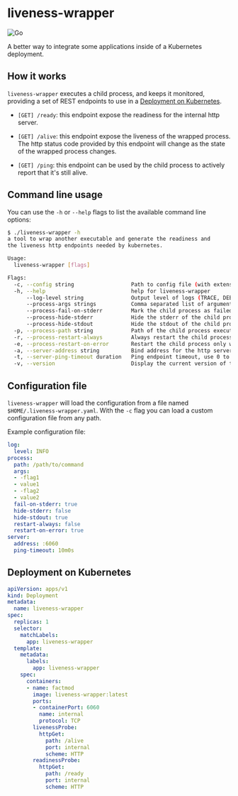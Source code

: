 # liveness-wrapper

![Go](https://github.com/gandalfmagic/liveness-wrapper/workflows/Go/badge.svg)

A better way to integrate some applications inside of a Kubernetes deployment.

## How it works

`liveness-wrapper` executes a child process, and keeps it monitored, providing a set of REST endpoints to use in a [Deployment on Kubernetes](#deployment-on-kubernetes).

- `[GET] /ready`: this endpoint expose the readiness for the internal http server.

- `[GET] /alive`: this endpoint expose the liveness of the wrapped process. The http status code provided by this endpoint will change as the state of the wrapped process changes.

- `[GET] /ping`: this endpoint can be used by the child process to actively report that it's still alive.

## Command line usage

You can use the `-h` or `--help` flags to list the available command line options:

```bash
$ ./liveness-wrapper -h            
a tool to wrap another executable and generate the readiness and 
the liveness http endpoints needed by kubernetes.

Usage:
  liveness-wrapper [flags]

Flags:
  -c, --config string                  Path to config file (with extension)
  -h, --help                           help for liveness-wrapper
      --log-level string               Output level of logs (TRACE, DEBUG, INFO, WARN, ERROR, FATAL) (default "WARN")
      --process-args strings           Comma separated list of arguments for the child process
      --process-fail-on-stderr         Mark the child process as failed if it writes logs on stderr
      --process-hide-stderr            Hide the stderr of the child process from the logs
      --process-hide-stdout            Hide the stdout of the child process from the logs
  -p, --process-path string            Path of the child process executable
  -r, --process-restart-always         Always restart the child process when it ends
  -e, --process-restart-on-error       Restart the child process only when it fails
  -a, --server-address string          Bind address for the http server (default ":6060")
  -t, --server-ping-timeout duration   Ping endpoint timeout, use 0 to disable (default 10m0s)
  -v, --version                        Display the current version of this CLI
```

## Configuration file

`liveness-wrapper` will load the configuration from a file named `$HOME/.liveness-wrapper.yaml`. With the `-c` flag you can load a custom configuration file from any path.

Example configuration file:

```yaml
log:
  level: INFO
process:
  path: /path/to/command
  args:
  - -flag1
  - value1
  - -flag2
  - value2
  fail-on-stderr: true 
  hide-stderr: false
  hide-stdout: true 
  restart-always: false
  restart-on-error: true 
server:
  address: :6060
  ping-timeout: 10m0s
```

## Deployment on Kubernetes

```yaml
apiVersion: apps/v1
kind: Deployment
metadata:
  name: liveness-wrapper
spec:
  replicas: 1
  selector:
    matchLabels:
      app: liveness-wrapper
  template:
    metadata:
      labels:
        app: liveness-wrapper
    spec:
      containers:
      - name: factmod
        image: liveness-wrapper:latest
        ports:
        - containerPort: 6060
          name: internal
          protocol: TCP
        livenessProbe:
          httpGet:
            path: /alive
            port: internal
            scheme: HTTP
        readinessProbe:
          httpGet:
            path: /ready
            port: internal
            scheme: HTTP
```
